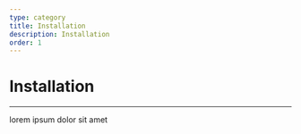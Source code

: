 ```yaml
---
type: category
title: Installation
description: Installation
order: 1
---
```


# Installation
---

lorem ipsum dolor sit amet
